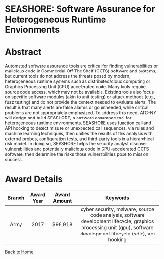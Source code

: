 
SEASHORE: Software Assurance for Heterogeneous Runtime Envionments
==================================================================

# Abstract


Automated software assurance tools are critical for finding vulnerabilities or malicious code in Commercial Off The Shelf (COTS) software and systems, but current tools do not address the threats posed by modern, heterogeneous runtime systems such as distributed/cloud computing or Graphics Processing Unit (GPU) accelerated code. Many tools require source code access, which may not be available. Existing tools also focus on specific software modules (akin to unit testing) or attack methods (e.g., fuzz testing) and do not provide the context needed to evaluate alerts. The result is that many alerts are false alarms or go unheeded, while critical problems are not appropriately emphasized. To address this need, ATC-NY will design and build SEASHORE, a software assurance tool for heterogeneous runtime environments. SEASHORE uses function call and API hooking to detect misuse or unexpected call sequences, via rules and machine learning techniques, then unifies the results of this analysis with external probes, configuration tests, and third-party tools in a hierarchical risk model. In doing so, SEASHORE helps the security analyst discover vulnerabilities and potentially malicious code in GPU-accelerated COTS software, then determine the risks those vulnerabilities pose to mission success.  

# Award Details

|Branch|Award Year|Award Amount|Keywords|
| :---: | :---: | :---: | :---: |
|Army|2017|$99,918|cyber security, malware, source code analysis, software development lifecycle, graphics processing unit (gpu), software development lifecycle (sdlc), api hooking|
  
  


[Back to Home](https://github.com/chrischow/dod_sbir_awards/Reports/CC/#997)